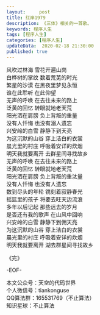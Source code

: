 ```yaml
---   
layout:     post  
title: 红岸1979  
description: 《三体》相关的一首歌。  
keywords: 程序人生  
tags: [程序人生]    
categories: [程序人生]  
updateData:  2020-02-18 21:30:00  
published: true  
---  
```



风吹过林海 雪花开遍山岗  
白桦树的掌纹 数着荒芜的时光  
繁星的沙漠 在黑夜里梦见永恒  
谁在此聆听 在此仰望  
无声的呼唤 在去往未来的路上  
泛黄的回忆 转眼就地老天荒  
阳光洒在肩膀 负上背叛的重量  
没有人忏悔 也没有溺人遗忘  
兴安岭的白雪 静静下到天亮  
为这沉默的山谷 穿上洁白的衣裳  
晨光里的村庄 呼吸着安详的炊烟  
明天我就要离开 去群星间寻找故乡  
无声的呼唤 在去往未来的路上  
泛黄的回忆 转眼就地老天荒  
阳光洒在肩膀 负上背叛的重汰量  
没有人忏悔 也没有人遗忘  
数到尽头的年轮 镌刻着寂静春光  
摇篮里的孩子 将要去旺天边流浪  
多年以后记起 那些远去的岁月  
是否还有我的歌声 在山风中回响  
兴安岭的白雪 静静下到佣天亮  
为这沉默的山谷 穿上洁白的衣裳  
晨光里的村庄 呼吸着安详的炊烟  
明天我就要离开 湖去群星间寻找故乡  



《完》


-EOF-  



本文公众号：天空的代码世界  
个人微信号：tiankonguse  
QQ算法群：165531769（不止算法）  
知识星球：不止算法  

